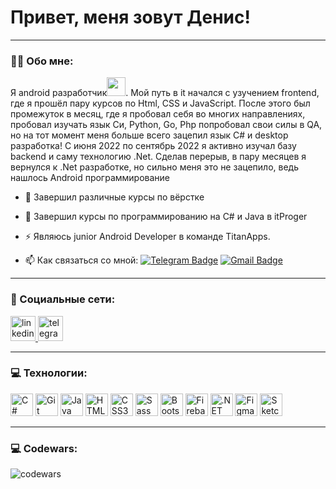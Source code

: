 # Привет, меня зовут Денис!

---

### :man_technologist: Обо мне:

Я android разработчик<img src="https://media.giphy.com/media/WUlplcMpOCEmTGBtBW/giphy.gif" width="30px">. Мой путь в it начался с узучением frontend, где я прошёл пару курсов по Html, CSS и JavaScript. После этого был промежуток в месяц, где я пробовал себя во многих направлениях, пробовал изучать язык Си, Python, Go, Php попробовал свои силы в QA, но на тот момент меня больше всего зацепил язык C# и desktop разработка! С июня 2022 по сентябрь 2022 я активно изучал базу backend и саму технологию .Net. Сделав перерыв, в пару месяцев я вернулся к .Net разработке, но сильно меня это не зацепило, ведь нашлось Android программирование

- :telescope: Завершил различные курсы по вёрстке

- :seedling: Завершил курсы по программированию на C# и Java в itProger

- :zap: Являюсь junior Android Developer в команде TitanApps.

- :mailbox: Как связаться со мной: [![Telegram Badge](https://img.shields.io/badge/-xalostoy-blue?style=flat&logo=Telegram&logoColor=white)](https://t.me/xalostoy) [![Gmail Badge](https://img.shields.io/badge/-Gmail-red?style=flat&logo=Gmail&logoColor=white)](mailto:dancerbonia@gmail.com)

---

### 🤝 Социальные сети:

  <div id="badges">
    <a href="https://www.linkedin.com/in/denis-yaroshenko-7413b2243/" target="_blank">
      <img src="https://cdn-icons-png.flaticon.com/512/2504/2504799.png" width="40" height="40" alt="linkedin" />
    </a>
    <a href="https://t.me/xalostoy" target="_blank">
      <img src="https://cdn-icons-png.flaticon.com/512/2111/2111646.png" width="40" height="40" alt="telegram group" />
    </a>
  </div>

---

### 💻 Технологии:

<p align="left">
<a href="https://docs.microsoft.com/en-us/dotnet/csharp/" target="_blank" rel="noreferrer"><img src="https://raw.githubusercontent.com/danielcranney/readme-generator/main/public/icons/skills/csharp-colored.svg" width="36" height="36" alt="C#" /></a>
<a href="https://git-scm.com/" target="_blank" rel="noreferrer"><img src="https://raw.githubusercontent.com/danielcranney/readme-generator/main/public/icons/skills/git-colored.svg" width="36" height="36" alt="Git" /></a>
<a href="https://www.oracle.com/java/" target="_blank" rel="noreferrer"><img src="https://raw.githubusercontent.com/danielcranney/readme-generator/main/public/icons/skills/java-colored.svg" width="36" height="36" alt="Java" /></a>
<a href="https://developer.mozilla.org/en-US/docs/Glossary/HTML5" target="_blank" rel="noreferrer"><img src="https://raw.githubusercontent.com/danielcranney/readme-generator/main/public/icons/skills/html5-colored.svg" width="36" height="36" alt="HTML5" /></a>
<a href="https://www.w3.org/TR/CSS/#css" target="_blank" rel="noreferrer"><img src="https://raw.githubusercontent.com/danielcranney/readme-generator/main/public/icons/skills/css3-colored.svg" width="36" height="36" alt="CSS3" /></a>
<a href="https://sass-lang.com/" target="_blank" rel="noreferrer"><img src="https://raw.githubusercontent.com/danielcranney/readme-generator/main/public/icons/skills/sass-colored.svg" width="36" height="36" alt="Sass" /></a>
<a href="https://getbootstrap.com/" target="_blank" rel="noreferrer"><img src="https://raw.githubusercontent.com/danielcranney/readme-generator/main/public/icons/skills/bootstrap-colored.svg" width="36" height="36" alt="Bootstrap" /></a>
<a href="https://firebase.google.com/" target="_blank" rel="noreferrer"><img src="https://raw.githubusercontent.com/danielcranney/readme-generator/main/public/icons/skills/firebase-colored.svg" width="36" height="36" alt="Firebase" /></a>
<a href="https://dotnet.microsoft.com/en-us/" target="_blank" rel="noreferrer"><img src="https://raw.githubusercontent.com/danielcranney/readme-generator/main/public/icons/skills/dot-net-colored.svg" width="36" height="36" alt=".NET" /></a>
<a href="https://www.figma.com/" target="_blank" rel="noreferrer"><img src="https://raw.githubusercontent.com/danielcranney/readme-generator/main/public/icons/skills/figma-colored.svg" width="36" height="36" alt="Figma" /></a>
<a href="https://www.sketch.com/" target="_blank" rel="noreferrer"><img src="https://raw.githubusercontent.com/danielcranney/readme-generator/main/public/icons/skills/sketch-colored.svg" width="36" height="36" alt="Sketch" /></a>
</p>

---

### 💻 Codewars:

![codewars]([https://www.codewars.com/users/FilimonovAlexey/badges/large](https://www.codewars.com/users/Zefire666))
